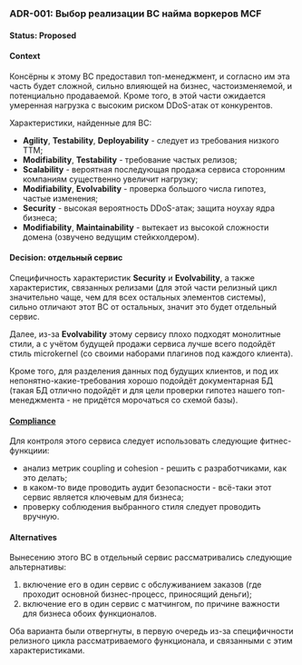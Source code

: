 ### ADR-001: Выбор реализации BC найма воркеров MCF

#### Status: Proposed

#### Context

Консёрны к этому BC предоставил топ-менеджмент, и согласно им эта часть будет сложной, сильно влияющей на бизнес, частоизменяемой, и потенциально продаваемой. Кроме того, в этой части ожидается умеренная нагрузка с высоким риском DDoS-атак от конкурентов.

Характеристики, найденные для BC:
- **Agility**, **Testability**, **Deployability** - следует из требования низкого TTM;
- **Modifiability**, **Testability** - требование частых релизов;
- **Scalability** - вероятная последующая продажа сервиса сторонним компаниям существенно увеличит нагрузку;
- **Modifiability**, **Evolvability** - проверка большого числа гипотез, частые изменения;
- **Security** - высокая вероятность DDoS-атак; защита ноухау ядра бизнеса;
- **Modifiability**, **Maintainability** - вытекает из высокой сложности домена (озвучено ведущим стейкхолдером).

#### Decision: отдельный сервис

Специфичность характеристик **Security** и **Evolvability**, а также характеристик, связанных релизами (для этой части релизный цикл значительно чаще, чем для всех остальных элементов системы), сильно отличают этот BC от остальных, значит это будет отдельный сервис.

Далее, из-за **Evolvability** этому сервису плохо подходят монолитные стили, а с учётом будущей продажи сервиса лучше всего подойдёт стиль microkernel (со своими наборами плагинов под каждого клиента).

Кроме того, для разделения данных под будущих клиентов, и под их непонятно-какие-требования хорошо подойдёт документарная БД (такая БД отлично подойдёт и для цели проверки гипотез нашего топ-менеджмента - не придётся морочаться со схемой базы).


#### [Сompliance](https://www.youtube.com/watch?v=QP3zRBtgvJo)
Для контроля этого сервиса следует использовать следующие фитнес-функциии:
- анализ метрик coupling и cohesion - решить с разработчиками, как это делать;
- в каком-то виде проводить аудит безопасности - всё-таки этот сервис является ключевым для бизнеса;
- проверку соблюдения выбранного стиля следует проводить вручную.


#### Alternatives

Вынесению этого BC в отдельный сервис рассматривались следующие альтернативы:
1. включение его в один сервис с обслуживанием заказов (где проходит основной бизнес-процесс, приносящий деньги);
2. включение его в один сервис с матчингом, по причине важности для бизнеса обоих функционалов.

Оба варианта были отвергнуты, в первую очередь из-за специфичности релизного цикла рассматриваемого функционала, и связанными с этим характеристиками.
